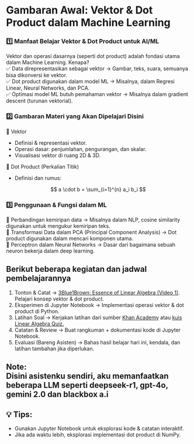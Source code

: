 # Gambaran Awal: Vektor & Dot Product dalam Machine Learning 
### 1️⃣ Manfaat Belajar Vektor & Dot Product untuk AI/ML <br>
Vektor dan operasi dasarnya (seperti dot product) adalah fondasi utama dalam Machine Learning. Kenapa? <br>
✅ Data direpresentasikan sebagai vektor → Gambar, teks, suara, semuanya bisa dikonversi ke vektor. <br>
✅ Dot product digunakan dalam model ML → Misalnya, dalam Regresi Linear, Neural Networks, dan PCA. <br>
✅ Optimasi model ML butuh pemahaman vektor → Misalnya dalam gradient descent (turunan vektorial). <br>
### 2️⃣ Gambaran Materi yang Akan Dipelajari Disini
📌 Vektor
- Definisi & representasi vektor.
- Operasi dasar: penjumlahan, pengurangan, dan skalar.
- Visualisasi vektor di ruang 2D & 3D. <br>

📌 Dot Product (Perkalian Titik)
- Definisi dan rumus:

$$
a \cdot b = \sum_{i=1}^{n} a_i b_i
$$
### 3️⃣ Penggunaan & Fungsi dalam ML <br>
📌 Perbandingan kemiripan data → Misalnya dalam NLP, cosine similarity digunakan untuk mengukur kemiripan teks. <br>
📌 Transformasi Data dalam PCA (Principal Component Analysis) → Dot product digunakan dalam mencari komponen utama. <br>
📌 Perceptron dalam Neural Networks → Dasar dari bagaimana sebuah neuron bekerja dalam deep learning. <br>

## Berikut beberapa kegiatan dan jadwal pembelajarannya
1. Tonton & Catat → <a href="https://youtu.be/fNk_zzaMoSs">3Blue1Brown: Essence of Linear Algebra (Video 1)</a>. Pelajari konsep vektor & dot product.
2. Eksperimen di Jupyter Notebook → Implementasi operasi vektor & dot product di Python.
3. Latihan Soal → Kerjakan latihan dari sumber <a href="https://www.khanacademy.org/math/linear-algebra/vectors-and-spaces/dot-cross-products/v/vector-dot-product-and-vector-length">Khan Academy</a> atau <a href="https://www.mathsisfun.com/algebra/linear-algebra-quiz.html">kuis Linear Algebra Quiz.</a>
4. Catatan & Review → Buat rangkuman + dokumentasi kode di Jupyter Notebook.
5. Evaluasi (Bareng Asisten) → Bahas hasil belajar hari ini, kendala, dan latihan tambahan jika diperlukan.
## Note:<br> Disini asistenku sendiri, aku memanfaatkan beberapa LLM seperti deepseek-r1, gpt-4o, gemini 2.0 dan blackbox a.i
## 💡 Tips:
- Gunakan Jupyter Notebook untuk eksplorasi kode & catatan interaktif.
- Jika ada waktu lebih, eksplorasi implementasi dot product di NumPy.
